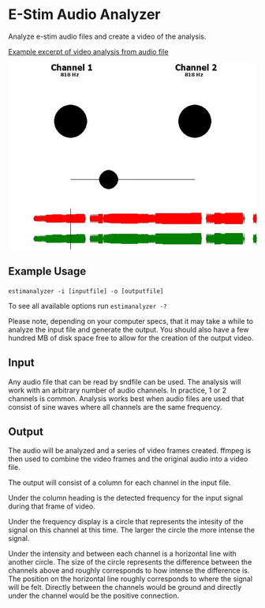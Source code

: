 # E-Stim Audio Analyzer
Analyze e-stim audio files and create a video of the analysis.

[Example excerpt of video analysis from audio file](https://github.com/astoniab/estimanalyzer/raw/main/media/example1.mp4)

![Single frame from analysis video](https://github.com/astoniab/estimanalyzer/raw/main/media/example1.jpg)

## Example Usage
`estimanalyzer -i [inputfile] -o [outputfile]`

To see all available options run
`estimanalyzer -?`

Please note, depending on your computer specs, that it may take a while to analyze the input file and generate the output.  You should also have a few hundred MB of disk space free to allow for the creation of the output video.

## Input
Any audio file that can be read by sndfile can be used.  The analysis will work with an arbitrary number of audio channels.  In practice, 1 or 2 channels is common.  Analysis works best when audio files are used that consist of sine waves where all channels are the same frequency.

## Output
The audio will be analyzed and a series of video frames created.  ffmpeg is then used to combine the video frames and the original audio into a video file.

The output will consist of a column for each channel in the input file.

Under the column heading is the detected frequency for the input signal during that frame of video.

Under the frequency display is a circle that represents the intesity of the signal on this channel at this time.  The larger the circle the more intense the signal.

Under the intensity and between each channel is a horizontal line with another circle.  The size of the circle represents the difference between the channels above and roughly corresponds to how intense the difference is.  The position on the horizontal line roughly corresponds to where the signal will be felt.  Directly between the channels would be ground and directly under the channel would be the positive connection.
